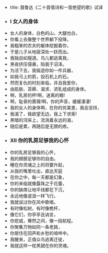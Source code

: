 - title: 聂鲁达《二十首情诗和一首绝望的歌》试译
- ### I 女人的身体
- 女人的身体，白色的山，大腿也白，
- 你看上去像整个世界躺下投降，
- 我粗笨的农夫的躯体挖掘着你，
- 于是儿子从地层深处一跃而出。
- 我独自如隧道。鸟儿都逃离我，
- 黑夜挤压侵袭，陷我于沼泽。
- 为活下去，我锻造你如一件兵器，
- 如我弓上的箭，投石机上的石。
- 然而复仇的时刻来临，并且我爱你，
- 由肌肤、苔藓、渴求、浓乳组成的身体。
- 啊，乳房的杯!啊，迷离的眼!
- 啊，耻骨的蔷薇!啊，你的声音，缓缓凄凄!
- 我的女人的身体啊，在你的优美里，我会坚持，
- 我渴了，我欲望无边，我上下求索!
- 黑暗的河床上，流淌着永远的渴，
- 随后是累，再随后是无限的疼。
- ### XII 你的乳房足够我的心怀
- 你的乳房足够我的心怀，
- 我的翅膀足够你的自由。
- 睡在你灵魂之上的将要升起，
- 从我的嘴里吐出，直达天庭
- 在你之中，每一天都是幻象，
- 你的来临就像露珠之于花蕾，
- 你的缺席让地平线都在下沉，
- 永远地像波浪一样飞行。
- 我就说过你在风中歌唱，
- 有时像松树，有时像桅杆，
- 像它们，你亭亭且讷言，
- 你悲戚，蓦然之间，像一段航程。
- 你聚集万物如同一条老路，
- 你居住在回声和乡愁的喧哗中。
- 我醒来，正值众鸟逃离迁徙，
- 我就这样一枕黑甜在你的灵魂。

